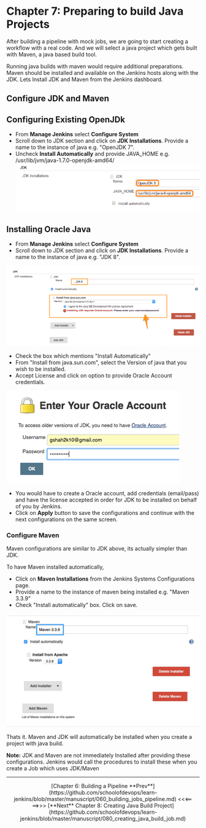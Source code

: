 # Chapter 7: Preparing to build Java  Projects

After building a pipeline with mock jobs, we are going to start creating a workflow with a real code. And we will select a java project which gets built with Maven, a java based build tool.  

Running java builds with maven would require additional preparations. Maven should be installed and available on the Jenkins hosts along with the JDK. Lets Install JDK and Maven from the Jenkins dashboard.


## Configure JDK and Maven

## Configuring Existing OpenJDk
* From **Manage Jenkins** select  **Configure System**
* Scroll down to JDK section and click on **JDK Installations**. Provide a name to the instance of java e.g. "OpenJDK 7".
* Uncheck **Install Automatically** and provide JAVA_HOME
e.g.  /usr/lib/jvm/java-1.7.0-openjdk-amd64/
![Adding JDK](images/chap7/openjdk.png)


## Installing  Oracle Java  
* From **Manage Jenkins** select  **Configure System**
* Scroll down to JDK section and click on **JDK Installations**. Provide a name to the instance of java e.g. "JDK 8".


![Adding JDK](images/chap7/jdk.png)

* Check the box which mentions "Install Automatically"  
* From "Install from java.sun.com", select the Version of java that you wish to be installed.
* Accept License and click on option to provide Oracle Account credentials.

![Adding JDK](images/chap7/jdk_creds.png)

* You would have to create a Oracle account, add credentials (email/pass) and have the license accepted in order for JDK to be installed on behalf of you by Jenkins.
* Click on **Apply** button to save the configurations and continue with the next configurations on the same screen.

### Configure Maven

Maven configurations are similar to JDK above, its actually simpler than JDK.

To have Maven installed automatically,
* Click on **Maven Installations** from the Jenkins Systems Configurations page.
*  Provide a name to the instance of maven being installed e.g. "Maven 3.3.9"
* Check  "Install automatically" box. Click on save.

![Adding Maven](images/chap7/maven.jpg)


Thats it. Maven and JDK will automatically be installed when you create a project with java build.

**Note:** JDK and Maven are not immediately Installed after providing these configurations. Jenkins would call the procedures to install these when you create a Job which uses JDK/Maven

----
<center>[Chapter 6: Building a Pipeline **Prev**](https://github.com/schoolofdevops/learn-jenkins/blob/master/manuscript/060_building_jobs_pipeline.md) <<<==

<center>==>>> [**Next** Chapter 8: Creating Java Build Project](https://github.com/schoolofdevops/learn-jenkins/blob/master/manuscript/080_creating_java_build_job.md)
